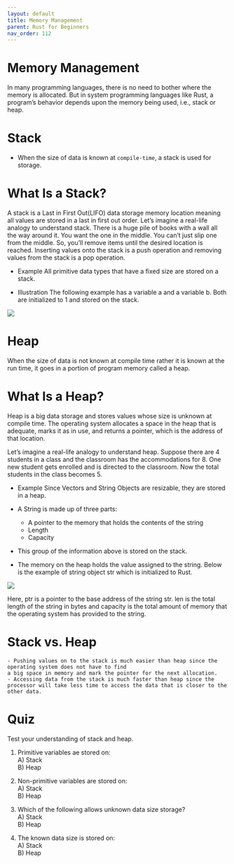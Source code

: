 ```yaml
---
layout: default
title: Memory Management
parent: Rust for Beginners
nav_order: 112
---
```


# Memory Management

In many programming languages, there is no need to bother where the memory is allocated. But in system programming languages 
like Rust, a program’s behavior depends upon the memory being used, i.e., stack or heap.

# Stack 
  - When the size of data is known at `compile-time`, a stack is used for storage.
  
# What Is a Stack?

A stack is a Last in First Out(LIFO) data storage memory location meaning all values are stored in a last in first out order.
Let’s imagine a real-life analogy to understand stack. There is a huge pile of books with a wall all the way around it. 
You want the one in the middle. You can’t just slip one from the middle. So, you’ll remove items until the desired location is reached.
Inserting values onto the stack is a push operation and removing values from the stack is a pop operation.

- Example 
All primitive data types that have a fixed size are stored on a stack.

- Illustration 
The following example has a variable a and a variable b. Both are initialized to 1 and stored on the stack.

![](https://raw.githubusercontent.com/sangam14/RustLabs/master/img/rust-stack.png)

# Heap 
   
When the size of data is not known at compile time rather it is known at the run time, it goes in a portion of program memory called a heap.

# What Is a Heap?

Heap is a big data storage and stores values whose size is unknown at compile time. The operating system allocates a 
space in the heap that is adequate, marks it as in use, and returns a pointer, which is the address of that location.

Let’s imagine a real-life analogy to understand heap. Suppose there are 4 students in a class and the classroom has the
accommodations for 8. One new student gets enrolled and is directed to the classroom. Now the total students in the class becomes 5.

- Example
Since Vectors and String Objects are resizable, they are stored in a heap.

- A String is made up of three parts:
    - A pointer to the memory that holds the contents of the string
    - Length
    - Capacity

- This group of the information above is stored on the stack.

- The memory on the heap holds the value assigned to the string. Below is the example of string object str which is initialized to Rust.

![](https://raw.githubusercontent.com/sangam14/RustLabs/master/img/rust-heap-syn.png)

Here, ptr is a pointer to the base address of the string str. len is the total length of the string in bytes and capacity is the total amount of memory
that the operating system has provided to the string.

# Stack vs. Heap 
    - Pushing values on to the stack is much easier than heap since the operating system does not have to find 
    a big space in memory and mark the pointer for the next allocation.
    - Accessing data from the stack is much faster than heap since the processor will take less time to access the data that is closer to the other data.
    
# Quiz 
Test your understanding of stack and heap.

1. Primitive variables ae stored on: <br>
A) Stack <br>
B) Heap <br>

2. Non-primitive variables are stored on:<br>
A) Stack <br>
B) Heap <br>

3. Which of the following allows unknown data size storage?<br>
A) Stack <br>
B) Heap <br>

4. The known data size is stored on:<br>
A) Stack <br>
B) Heap <br>

















